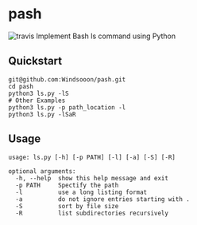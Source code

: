 # pash
![travis](https://travis-ci.org/Windsooon/pash.svg?branch=master)
Implement Bash ls command using Python

## Quickstart
    
    git@github.com:Windsooon/pash.git
    cd pash
    python3 ls.py -lS
    # Other Examples
    python3 ls.py -p path_location -l
    python3 ls.py -lSaR

## Usage

    usage: ls.py [-h] [-p PATH] [-l] [-a] [-S] [-R]

    optional arguments:
      -h, --help  show this help message and exit
      -p PATH     Spectify the path
      -l          use a long listing format
      -a          do not ignore entries starting with .
      -S          sort by file size
      -R          list subdirectories recursively
